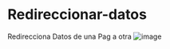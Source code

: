 # Redireccionar-datos
Redirecciona Datos de una Pag a otra
![image](https://user-images.githubusercontent.com/126100494/221231659-d40ea574-43df-4c0b-80d7-eaece5f44bd5.png)
